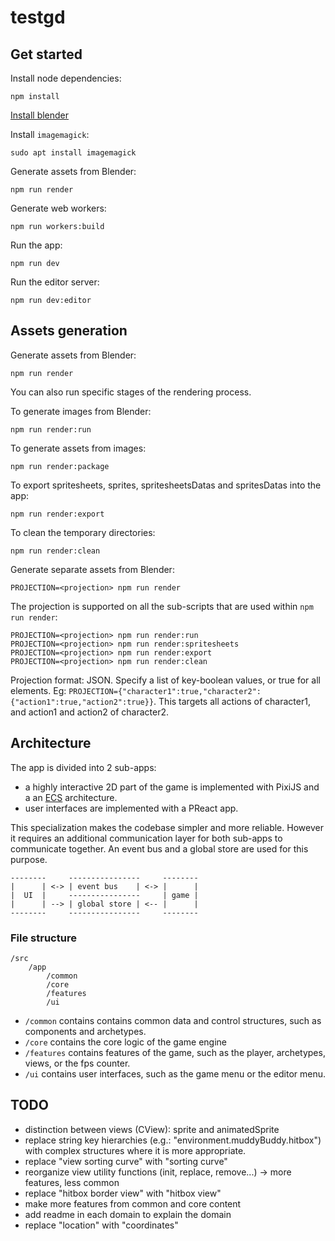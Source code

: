 # testgd

## Get started

Install node dependencies:
```
npm install
```
[Install blender](https://docs.blender.org/manual/fr/dev/getting_started/installing/)

Install `imagemagick`:
```
sudo apt install imagemagick
```

Generate assets from Blender:
```
npm run render
```

Generate web workers:
```
npm run workers:build
```

Run the app:
```
npm run dev
```

Run the editor server:
```
npm run dev:editor
```

## Assets generation

Generate assets from Blender:
```
npm run render
```

You can also run specific stages of the rendering process.

To generate images from Blender:
```
npm run render:run
```

To generate assets from images:
```
npm run render:package
```

To export spritesheets, sprites, spritesheetsDatas and spritesDatas into the app:
```
npm run render:export
```

To clean the temporary directories:
```
npm run render:clean
```

Generate separate assets from Blender:
```
PROJECTION=<projection> npm run render
```

The projection is supported on all the sub-scripts that are used within `npm run render`:

```
PROJECTION=<projection> npm run render:run
PROJECTION=<projection> npm run render:spritesheets
PROJECTION=<projection> npm run render:export
PROJECTION=<projection> npm run render:clean
```

Projection format: JSON. Specify a list of key-boolean values, or true for all elements. Eg: `PROJECTION={"character1":true,"character2":{"action1":true,"action2":true}}`. This targets all actions of character1, and action1 and action2 of character2.

## Architecture

The app is divided into 2 sub-apps:
- a highly interactive 2D part of the game is implemented with PixiJS and a an [ECS](https://en.wikipedia.org/wiki/Entity_component_system) architecture.
- user interfaces are implemented with a PReact app.

This specialization makes the codebase simpler and more reliable. However it requires an additional communication layer for both sub-apps to communicate together. An event bus and a global store are used for this purpose.

```
--------     ----------------     --------
|      | <-> | event bus    | <-> |      |
|  UI  |     ----------------     | game |
|      | --> | global store | <-- |      |
--------     ----------------     --------
```

### File structure

```
/src
	/app
		/common
		/core
		/features
		/ui
```

- `/common` contains contains common data and control structures, such as components and archetypes.
- `/core` contains the core logic of the game engine
- `/features` contains features of the game, such as the player, archetypes, views, or the fps counter.
- `/ui` contains user interfaces, such as the game menu or the editor menu.

## TODO

- distinction between views (CView): sprite and animatedSprite
- replace string key hierarchies (e.g.: "environment.muddyBuddy.hitbox") with complex structures where it is more appropriate.
- replace "view sorting curve" with "sorting curve"
- reorganize view utility functions (init, replace, remove...) -> more features, less common
- replace "hitbox border view" with "hitbox view"
- make more features from common and core content
- add readme in each domain to explain the domain
- replace "location" with "coordinates"